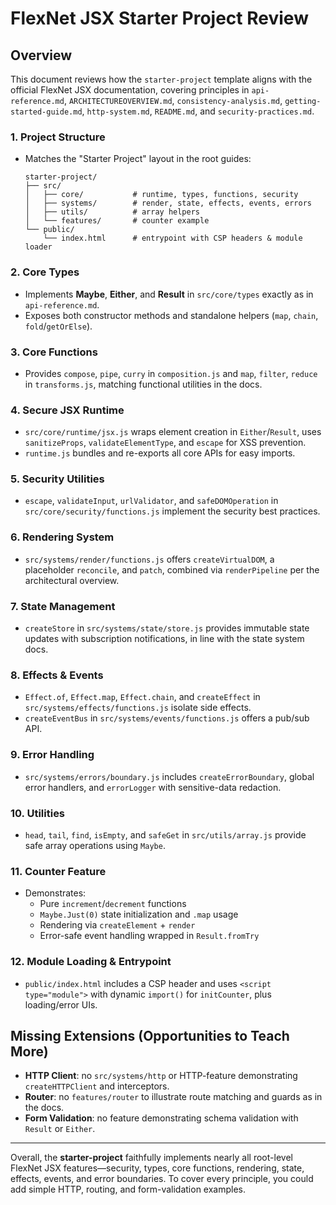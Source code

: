 # FlexNet JSX Starter Project Review

## Overview

This document reviews how the `starter-project` template aligns with the official FlexNet JSX documentation, covering principles in `api-reference.md`, `ARCHITECTUREOVERVIEW.md`, `consistency-analysis.md`, `getting-started-guide.md`, `http-system.md`, `README.md`, and `security-practices.md`.

### 1. Project Structure
- Matches the "Starter Project" layout in the root guides:
  ```text
  starter-project/
  ├── src/
  │   ├── core/           # runtime, types, functions, security
  │   ├── systems/        # render, state, effects, events, errors
  │   ├── utils/          # array helpers
  │   └── features/       # counter example
  └── public/
      └── index.html      # entrypoint with CSP headers & module loader
  ```

### 2. Core Types
- Implements **Maybe**, **Either**, and **Result** in `src/core/types` exactly as in `api-reference.md`.
- Exposes both constructor methods and standalone helpers (`map`, `chain`, `fold`/`getOrElse`).

### 3. Core Functions
- Provides `compose`, `pipe`, `curry` in `composition.js` and `map`, `filter`, `reduce` in `transforms.js`, matching functional utilities in the docs.

### 4. Secure JSX Runtime
- `src/core/runtime/jsx.js` wraps element creation in `Either`/`Result`, uses `sanitizeProps`, `validateElementType`, and `escape` for XSS prevention.
- `runtime.js` bundles and re-exports all core APIs for easy imports.

### 5. Security Utilities
- `escape`, `validateInput`, `urlValidator`, and `safeDOMOperation` in `src/core/security/functions.js` implement the security best practices.

### 6. Rendering System
- `src/systems/render/functions.js` offers `createVirtualDOM`, a placeholder `reconcile`, and `patch`, combined via `renderPipeline` per the architectural overview.

### 7. State Management
- `createStore` in `src/systems/state/store.js` provides immutable state updates with subscription notifications, in line with the state system docs.

### 8. Effects & Events
- `Effect.of`, `Effect.map`, `Effect.chain`, and `createEffect` in `src/systems/effects/functions.js` isolate side effects.
- `createEventBus` in `src/systems/events/functions.js` offers a pub/sub API.

### 9. Error Handling
- `src/systems/errors/boundary.js` includes `createErrorBoundary`, global error handlers, and `errorLogger` with sensitive-data redaction.

### 10. Utilities
- `head`, `tail`, `find`, `isEmpty`, and `safeGet` in `src/utils/array.js` provide safe array operations using `Maybe`.

### 11. Counter Feature
- Demonstrates:
  - Pure `increment`/`decrement` functions
  - `Maybe.Just(0)` state initialization and `.map` usage
  - Rendering via `createElement` + `render`
  - Error-safe event handling wrapped in `Result.fromTry`

### 12. Module Loading & Entrypoint
- `public/index.html` includes a CSP header and uses `<script type="module">` with dynamic `import()` for `initCounter`, plus loading/error UIs.

## Missing Extensions (Opportunities to Teach More)
- **HTTP Client**: no `src/systems/http` or HTTP-feature demonstrating `createHTTPClient` and interceptors.
- **Router**: no `features/router` to illustrate route matching and guards as in the docs.
- **Form Validation**: no feature demonstrating schema validation with `Result` or `Either`.

---

Overall, the **starter-project** faithfully implements nearly all root-level FlexNet JSX features—security, types, core functions, rendering, state, effects, events, and error boundaries. To cover every principle, you could add simple HTTP, routing, and form-validation examples.
